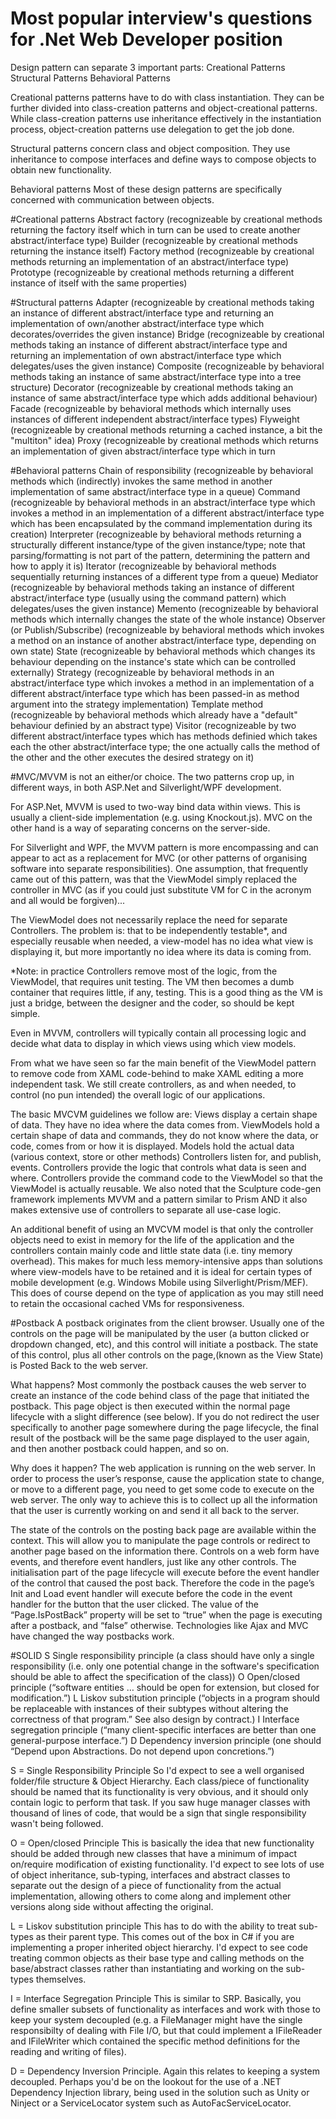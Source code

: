# Most popular interview's questions for .Net Web Developer position

Design pattern can separate 3 important parts:
    Creational Patterns
    Structural Patterns
    Behavioral Patterns

Creational patterns patterns have to do with class instantiation. They can be further divided into class-creation patterns and object-creational patterns. While class-creation patterns use inheritance effectively in the instantiation process, object-creation patterns use delegation to get the job done.

Structural patterns concern class and object composition. They use inheritance to compose interfaces and define ways to compose objects to obtain new functionality.

Behavioral patterns Most of these design patterns are specifically concerned with communication between objects.

#Creational patterns
  Abstract factory (recognizeable by creational methods returning the factory itself which in turn can be used to create another abstract/interface type)
  Builder (recognizeable by creational methods returning the instance itself)
  Factory method (recognizeable by creational methods returning an implementation of an abstract/interface type)
  Prototype (recognizeable by creational methods returning a different instance of itself with the same properties)

#Structural patterns
  Adapter (recognizeable by creational methods taking an instance of different abstract/interface type and returning an implementation of own/another abstract/interface type which decorates/overrides the given instance)
  Bridge (recognizeable by creational methods taking an instance of different abstract/interface type and returning an implementation of own abstract/interface type which delegates/uses the given instance)
  Composite (recognizeable by behavioral methods taking an instance of same abstract/interface type into a tree structure)
  Decorator (recognizeable by creational methods taking an instance of same abstract/interface type which adds additional behaviour)
  Facade (recognizeable by behavioral methods which internally uses instances of different independent abstract/interface types)
  Flyweight (recognizeable by creational methods returning a cached instance, a bit the "multiton" idea)
  Proxy (recognizeable by creational methods which returns an implementation of given abstract/interface type which in turn 

#Behavioral patterns
  Chain of responsibility (recognizeable by behavioral methods which (indirectly) invokes the same method in another implementation of same abstract/interface type in a queue)
  Command (recognizeable by behavioral methods in an abstract/interface type which invokes a method in an implementation of a different abstract/interface type which has been encapsulated by the command implementation during its creation)
  Interpreter (recognizeable by behavioral methods returning a structurally different instance/type of the given instance/type; note that parsing/formatting is not part of the pattern, determining the pattern and how to apply it is)
  Iterator (recognizeable by behavioral methods sequentially returning instances of a different type from a queue)
  Mediator (recognizeable by behavioral methods taking an instance of different abstract/interface type (usually using the command pattern) which delegates/uses the given instance)
  Memento (recognizeable by behavioral methods which internally changes the state of the whole instance)
  Observer (or Publish/Subscribe) (recognizeable by behavioral methods which invokes a method on an instance of another abstract/interface type, depending on own state)
  State (recognizeable by behavioral methods which changes its behaviour depending on the instance's state which can be controlled externally)
  Strategy (recognizeable by behavioral methods in an abstract/interface type which invokes a method in an implementation of a different abstract/interface type which has been passed-in as method argument into the strategy implementation)
  Template method (recognizeable by behavioral methods which already have a "default" behaviour definied by an abstract type)
  Visitor (recognizeable by two different abstract/interface types which has methods definied which takes each the other abstract/interface type; the one actually calls the method of the other and the other executes the desired strategy on it)

#MVC/MVVM is not an either/or choice.
The two patterns crop up, in different ways, in both ASP.Net and Silverlight/WPF development.

For ASP.Net, MVVM is used to two-way bind data within views. This is usually a client-side implementation (e.g. using Knockout.js). MVC on the other hand is a way of separating concerns on the server-side.

For Silverlight and WPF, the MVVM pattern is more encompassing and can appear to act as a replacement for MVC (or other patterns of organising software into separate responsibilities). One assumption, that frequently came out of this pattern, was that the ViewModel simply replaced the controller in MVC (as if you could just substitute VM for C in the acronym and all would be forgiven)...

The ViewModel does not necessarily replace the need for separate Controllers.
The problem is: that to be independently testable*, and especially reusable when needed, a view-model has no idea what view is displaying it, but more importantly no idea where its data is coming from.

*Note: in practice Controllers remove most of the logic, from the ViewModel, that requires unit testing. The VM then becomes a dumb container that requires little, if any, testing. This is a good thing as the VM is just a bridge, between the designer and the coder, so should be kept simple.

Even in MVVM, controllers will typically contain all processing logic and decide what data to display in which views using which view models.

From what we have seen so far the main benefit of the ViewModel pattern to remove code from XAML code-behind to make XAML editing a more independent task. We still create controllers, as and when needed, to control (no pun intended) the overall logic of our applications.

The basic MVCVM guidelines we follow are:
    Views display a certain shape of data. They have no idea where the data comes from.
    ViewModels hold a certain shape of data and commands, they do not know where the data, or code, comes from or how it is displayed.
    Models hold the actual data (various context, store or other methods)
    Controllers listen for, and publish, events. Controllers provide the logic that controls what data is seen and where. Controllers provide the command code to the ViewModel so that the ViewModel is actually reusable.
    We also noted that the Sculpture code-gen framework implements MVVM and a pattern similar to Prism AND it also makes extensive use of controllers to separate all use-case logic.

An additional benefit of using an MVCVM model is that only the controller objects need to exist in memory for the life of the application and the controllers contain mainly code and little state data (i.e. tiny memory overhead). This makes for much less memory-intensive apps than solutions where view-models have to be retained and it is ideal for certain types of mobile development (e.g. Windows Mobile using Silverlight/Prism/MEF). This does of course depend on the type of application as you may still need to retain the occasional cached VMs for responsiveness.

#Postback
A postback originates from the client browser. Usually one of the controls on the page will be manipulated by the user (a button clicked or dropdown changed, etc), and this control will initiate a postback. The state of this control, plus all other controls on the page,(known as the View State) is Posted Back to the web server.

What happens?
Most commonly the postback causes the web server to create an instance of the code behind class of the page that initiated the postback. This page object is then executed within the normal page lifecycle with a slight difference (see below). If you do not redirect the user specifically to another page somewhere during the page lifecycle, the final result of the postback will be the same page displayed to the user again, and then another postback could happen, and so on.

Why does it happen?
The web application is running on the web server. In order to process the user’s response, cause the application state to change, or move to a different page, you need to get some code to execute on the web server. The only way to achieve this is to collect up all the information that the user is currently working on and send it all back to the server.

The state of the controls on the posting back page are available within the context. This will allow you to manipulate the page controls or redirect to another page based on the information there.
Controls on a web form have events, and therefore event handlers, just like any other controls. The initialisation part of the page lifecycle will execute before the event handler of the control that caused the post back. Therefore the code in the page’s Init and Load event handler will execute before the code in the event handler for the button that the user clicked.
The value of the “Page.IsPostBack” property will be set to “true” when the page is executing after a postback, and “false” otherwise.
Technologies like Ajax and MVC have changed the way postbacks work.

#SOLID
    S	Single responsibility principle (a class should have only a single responsibility (i.e. only one potential change in the software's specification should be able to affect the specification of the class))
    O	Open/closed principle (“software entities … should be open for extension, but closed for modification.”)
    L	Liskov substitution principle (“objects in a program should be replaceable with instances of their subtypes without altering the correctness of that program.” See also design by contract.)
    I	Interface segregation principle (“many client-specific interfaces are better than one general-purpose interface.”)
    D	Dependency inversion principle (one should “Depend upon Abstractions. Do not depend upon concretions.”)

S = Single Responsibility Principle
So I'd expect to see a well organised folder/file structure & Object Hierarchy. Each class/piece of functionality should be named that its functionality is very obvious, and it should only contain logic to perform that task.
If you saw huge manager classes with thousand of lines of code, that would be a sign that single responsibility wasn't being followed.

O = Open/closed Principle
This is basically the idea that new functionality should be added through new classes that have a minimum of impact on/require modification of existing functionality.
I'd expect to see lots of use of object inheritance, sub-typing, interfaces and abstract classes to separate out the design of a piece of functionality from the actual implementation, allowing others to come along and implement other versions along side without affecting the original.

L = Liskov substitution principle
This has to do with the ability to treat sub-types as their parent type. This comes out of the box in C# if you are implementing a proper inherited object hierarchy.
I'd expect to see code treating common objects as their base type and calling methods on the base/abstract classes rather than instantiating and working on the sub-types themselves.

I = Interface Segregation Principle
This is similar to SRP. Basically, you define smaller subsets of functionality as interfaces and work with those to keep your system decoupled (e.g. a FileManager might have the single responsibilty of dealing with File I/O, but that could implement a IFileReader and IFileWriter which contained the specific method definitions for the reading and writing of files).

D = Dependency Inversion Principle.
Again this relates to keeping a system decoupled. Perhaps you'd be on the lookout for the use of a .NET Dependency Injection library, being used in the solution such as Unity or Ninject or a ServiceLocator system such as AutoFacServiceLocator.
